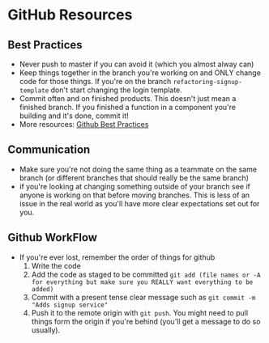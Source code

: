 # GitHub Resources

## Best Practices
* Never push to master if you can avoid it (which you almost alway can)
* Keep things together in the branch you're working on and ONLY change code for those things. If you're on the branch `refactoring-signup-template` don't start changing the login template.
* Commit often and on finished products. This doesn't just mean a finished branch. If you finished a function in a component you're building and it's done, commit it!
* More resources: [Github Best Practices](https://resources.github.com/videos/github-best-practices/)

## Communication
* Make sure you're not doing the same thing as a teammate on the same branch (or different branches that should really be the same branch)
* if you're looking at changing something outside of your branch see if anyone is working on that before moving branches. This is less of an issue in the real world as you'll have more clear expectations set out for you.

## Github WorkFlow
* If you're ever lost, remember the order of things for github
    1. Write the code
    2. Add the code as staged to be committed `git add (file names or -A for everything but make sure you REALLY want everything to be added)`
    3. Commit with a present tense clear message such as `git commit -m "Adds signup service"` 
    4. Push it to the remote origin with `git push`. You might need to pull things form the origin if you're behind (you'll get a message to do so usually).
